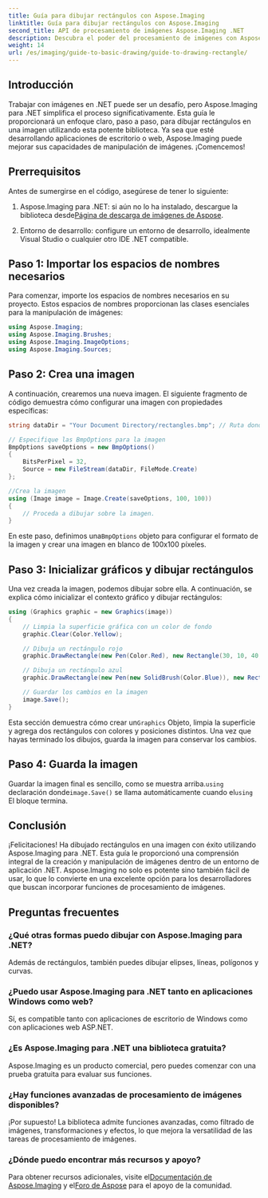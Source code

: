 ```yaml
---
title: Guía para dibujar rectángulos con Aspose.Imaging
linktitle: Guía para dibujar rectángulos con Aspose.Imaging
second_title: API de procesamiento de imágenes Aspose.Imaging .NET
description: Descubra el poder del procesamiento de imágenes con Aspose.Imaging para .NET en esta guía completa. Aprenda a crear y manipular imágenes, centrándose específicamente en el dibujo de rectángulos con colores y tamaños personalizados.
weight: 14
url: /es/imaging/guide-to-basic-drawing/guide-to-drawing-rectangle/
---
```

## Introducción

Trabajar con imágenes en .NET puede ser un desafío, pero Aspose.Imaging para .NET simplifica el proceso significativamente. Esta guía le proporcionará un enfoque claro, paso a paso, para dibujar rectángulos en una imagen utilizando esta potente biblioteca. Ya sea que esté desarrollando aplicaciones de escritorio o web, Aspose.Imaging puede mejorar sus capacidades de manipulación de imágenes. ¡Comencemos!

## Prerrequisitos

Antes de sumergirse en el código, asegúrese de tener lo siguiente:

1.  Aspose.Imaging para .NET: si aún no lo ha instalado, descargue la biblioteca desde[Página de descarga de imágenes de Aspose](https://releases.aspose.com/imaging/net/).

2. Entorno de desarrollo: configure un entorno de desarrollo, idealmente Visual Studio o cualquier otro IDE .NET compatible.

## Paso 1: Importar los espacios de nombres necesarios

Para comenzar, importe los espacios de nombres necesarios en su proyecto. Estos espacios de nombres proporcionan las clases esenciales para la manipulación de imágenes:

```csharp
using Aspose.Imaging;
using Aspose.Imaging.Brushes;
using Aspose.Imaging.ImageOptions;
using Aspose.Imaging.Sources;
```

## Paso 2: Crea una imagen

A continuación, crearemos una nueva imagen. El siguiente fragmento de código demuestra cómo configurar una imagen con propiedades específicas:

```csharp
string dataDir = "Your Document Directory/rectangles.bmp"; // Ruta donde se guardará la imagen

// Especifique las BmpOptions para la imagen
BmpOptions saveOptions = new BmpOptions()
{
    BitsPerPixel = 32,
    Source = new FileStream(dataDir, FileMode.Create)
};

//Crea la imagen
using (Image image = Image.Create(saveOptions, 100, 100))
{
    // Proceda a dibujar sobre la imagen.
}
```

 En este paso, definimos una`BmpOptions` objeto para configurar el formato de la imagen y crear una imagen en blanco de 100x100 píxeles.

## Paso 3: Inicializar gráficos y dibujar rectángulos

Una vez creada la imagen, podemos dibujar sobre ella. A continuación, se explica cómo inicializar el contexto gráfico y dibujar rectángulos:

```csharp
using (Graphics graphic = new Graphics(image))
{
    // Limpia la superficie gráfica con un color de fondo
    graphic.Clear(Color.Yellow);

    // Dibuja un rectángulo rojo
    graphic.DrawRectangle(new Pen(Color.Red), new Rectangle(30, 10, 40, 80));

    // Dibuja un rectángulo azul
    graphic.DrawRectangle(new Pen(new SolidBrush(Color.Blue)), new Rectangle(10, 30, 80, 40));

    // Guardar los cambios en la imagen
    image.Save();
}
```

 Esta sección demuestra cómo crear un`Graphics` Objeto, limpia la superficie y agrega dos rectángulos con colores y posiciones distintos. Una vez que hayas terminado los dibujos, guarda la imagen para conservar los cambios.

## Paso 4: Guarda la imagen

 Guardar la imagen final es sencillo, como se muestra arriba.`using` declaración donde`image.Save()` se llama automáticamente cuando el`using` El bloque termina.

## Conclusión

¡Felicitaciones! Ha dibujado rectángulos en una imagen con éxito utilizando Aspose.Imaging para .NET. Esta guía le proporcionó una comprensión integral de la creación y manipulación de imágenes dentro de un entorno de aplicación .NET. Aspose.Imaging no solo es potente sino también fácil de usar, lo que lo convierte en una excelente opción para los desarrolladores que buscan incorporar funciones de procesamiento de imágenes.

## Preguntas frecuentes

### ¿Qué otras formas puedo dibujar con Aspose.Imaging para .NET?
Además de rectángulos, también puedes dibujar elipses, líneas, polígonos y curvas.

### ¿Puedo usar Aspose.Imaging para .NET tanto en aplicaciones Windows como web?
Sí, es compatible tanto con aplicaciones de escritorio de Windows como con aplicaciones web ASP.NET.

### ¿Es Aspose.Imaging para .NET una biblioteca gratuita?
Aspose.Imaging es un producto comercial, pero puedes comenzar con una prueba gratuita para evaluar sus funciones.

### ¿Hay funciones avanzadas de procesamiento de imágenes disponibles?
¡Por supuesto! La biblioteca admite funciones avanzadas, como filtrado de imágenes, transformaciones y efectos, lo que mejora la versatilidad de las tareas de procesamiento de imágenes.

### ¿Dónde puedo encontrar más recursos y apoyo?
 Para obtener recursos adicionales, visite el[Documentación de Aspose.Imaging](https://reference.aspose.com/imaging/net/) y el[Foro de Aspose](https://forum.aspose.com/) para el apoyo de la comunidad.